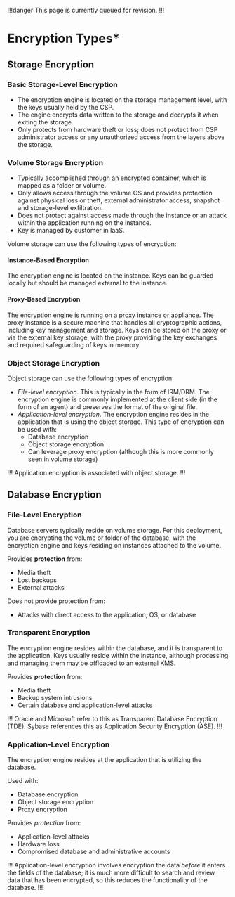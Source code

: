 !!!danger
This page is currently queued for revision.
!!!

# Encryption Types*

## Storage Encryption

### Basic Storage-Level Encryption

- The encryption engine is located on the storage management level, with the keys usually held by the CSP.
- The engine encrypts data written to the storage and decrypts it when exiting the storage.
- Only protects from hardware theft or loss; does not protect from CSP administrator access or any unauthorized access from the layers above the storage.

### Volume Storage Encryption

- Typically accomplished through an encrypted container, which is mapped as a folder or volume.
- Only allows access through the volume OS and provides protection against physical loss or theft, external administrator access, snapshot and storage-level exfiltration.
- Does not protect against access made through the instance or an attack within the application running on the instance.
- Key is managed by customer in IaaS.

Volume storage can use the following types of encryption:

#### Instance-Based Encryption

The encryption engine is located on the instance. Keys can be guarded locally but should be managed external to the instance.

#### Proxy-Based Encryption

The encryption engine is running on a proxy instance or appliance. The proxy instance is a secure machine that handles all cryptographic actions, including key management and storage. Keys can be stored on the proxy or via the external key storage, with the proxy providing the key exchanges and required safeguarding of keys in memory.

### Object Storage Encryption

Object storage can use the following types of encryption:

- *File-level encryption*. This is typically in the form of IRM/DRM. The encryption engine is commonly implemented at the client side (in the form of an agent) and preserves the format of the original file.
- *Application-level encryption*. The encryption engine resides in the application that is using the object storage. This type of encryption can be used with:
  - Database encryption
  - Object storage encryption
  - Can leverage proxy encryption (although this is more commonly seen in volume storage)

!!!
Application encryption is associated with object storage.
!!!

## Database Encryption

### File-Level Encryption

Database servers typically reside on volume storage. For this deployment, you are encrypting the volume or folder of the database, with the encryption engine and keys residing on instances attached to the volume.

Provides **protection** from:

- Media theft
- Lost backups
- External attacks

Does not provide protection from:

- Attacks with direct access to the application, OS, or database

### Transparent Encryption

The encryption engine resides within the database, and it is transparent to the application. Keys usually reside within the instance, although processing and managing them may be offloaded to an external KMS.

Provides **protection** from:

- Media theft
- Backup system intrusions
- Certain database and application-level attacks

!!!
Oracle and Microsoft refer to this as Transparent Database Encryption (TDE). Sybase references this as Application Security Encryption (ASE).
!!!

### Application-Level Encryption

The encryption engine resides at the application that is utilizing the database.

Used with:

- Database encryption
- Object storage encryption
- Proxy encryption

Provides *protection* from:

- Application-level attacks
- Hardware loss
- Compromised database and administrative accounts

!!!
Application-level encryption involves encryption the data *before* it enters the fields of the database; it is much more difficult to search and review data that has been encrypted, so this reduces the functionality of the database.
!!!
